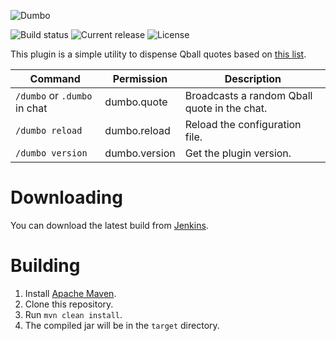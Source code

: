 ![Dumbo](https://static.sweepy.pw/Dumbo-Bukkit/logo.png)

![Build status](https://api.travis-ci.org/sweepyoface/dumbo-bukkit.svg?branch=master)
![Current release](https://img.shields.io/github/release/sweepyoface/dumbo-bukkit.svg)
![License](https://img.shields.io/github/license/sweepyoface/dumbo-bukkit.svg)

This plugin is a simple utility to dispense Qball quotes based on [this list](https://github.com/sweepyoface/dumbo/blob/master/quotes.yml).

| Command | Permission | Description
| --- | --- | --- |
| `/dumbo` or `.dumbo` in chat | dumbo.quote | Broadcasts a random Qball quote in the chat. |
| `/dumbo reload` | dumbo.reload | Reload the configuration file. |
| `/dumbo version` | dumbo.version | Get the plugin version. |


# Downloading
You can download the latest build from [Jenkins](https://ci.sweepy.pw/job/Dumbo-Bukkit/).

# Building
1. Install [Apache Maven](https://maven.apache.org/).
2. Clone this repository.
3. Run `mvn clean install`.
4. The compiled jar will be in the `target` directory.